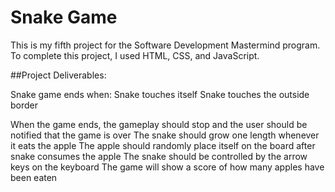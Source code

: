 # Snake Game
This is my fifth project for the Software Development Mastermind program. To complete this project, I used HTML, CSS, and JavaScript.

##Project Deliverables:

Snake game ends when:
Snake touches itself
Snake touches the outside border

When the game ends, the gameplay should stop and the user should be notified that the game is over
The snake should grow one length whenever it eats the apple
The apple should randomly place itself on the board after snake consumes the apple
The snake should be controlled by the arrow keys on the keyboard
The game will  show a score of how many apples have been eaten


